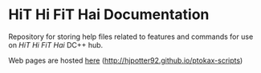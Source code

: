 HiT Hi FiT Hai Documentation
============================

Repository for storing help files related to features and commands for use
on *HiT Hi FiT Hai* DC++ hub.

Web pages are hosted [here](http://hjpotter92.github.io/ptokax-scripts) (<http://hjpotter92.github.io/ptokax-scripts>)
